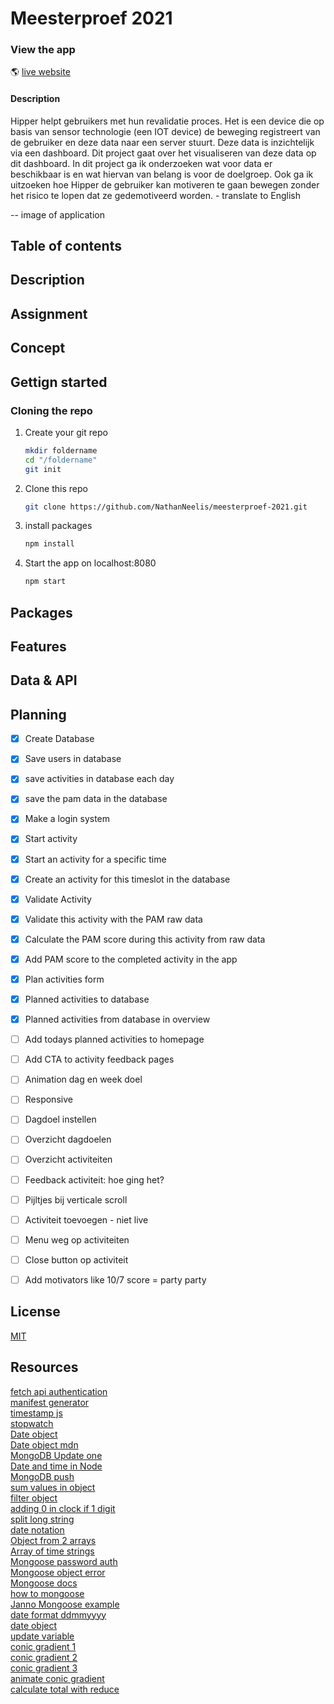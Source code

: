 # Meesterproef 2021

### View the app
:earth_americas:  [live website](https://hipper-pam.herokuapp.com/) 

#### Description
Hipper helpt gebruikers met hun revalidatie proces. Het is een device die op basis van sensor technologie (een IOT device) de beweging registreert van de gebruiker en deze data naar een server stuurt. Deze data is inzichtelijk via een dashboard. Dit project gaat over het visualiseren van deze data op dit dashboard. In dit project ga ik onderzoeken wat voor data er beschikbaar is en wat hiervan van belang is voor de doelgroep. Ook ga ik uitzoeken hoe Hipper de gebruiker kan motiveren te gaan bewegen zonder het risico te lopen dat ze gedemotiveerd worden. - translate to English  

-- image of application


## Table of contents

## Description

## Assignment

## Concept

## Gettign started

### Cloning the repo
1. Create your git repo  
    ```bash
    mkdir foldername  
    cd "/foldername"  
    git init  
    ```  

2. Clone this repo  
    ```bash
    git clone https://github.com/NathanNeelis/meesterproef-2021.git
    ```   

3. install packages  
    ```bash
    npm install
    ```  

4. Start the app on localhost:8080 
    ```bash
    npm start
    ```  

## Packages

## Features

## Data & API

## Planning

* [x] Create Database
* [x] Save users in database  
* [x] save activities in database each day  
* [x] save the pam data in the database  
* [x] Make a login system   
* [x] Start activity  
* [x] Start an activity for a specific time    
* [x] Create an activity for this timeslot in the database  
* [x] Validate Activity  
* [x] Validate this activity with the PAM raw data  
* [x] Calculate the PAM score during this activity from raw data  
* [x] Add PAM score to the completed activity in the app  
* [x] Plan activities form
* [x] Planned activities to database
* [x] Planned activities from database in overview
* [ ] Add todays planned activities to homepage
* [ ] Add CTA to activity feedback pages

* [ ] Animation dag en week doel
* [ ] Responsive
* [ ] Dagdoel instellen
* [ ] Overzicht dagdoelen
* [ ] Overzicht activiteiten
* [ ] Feedback activiteit: hoe ging het?
* [ ] Pijltjes bij verticale scroll

* [ ] Activiteit toevoegen - niet live
* [ ] Menu weg op activiteiten
* [ ] Close button op activiteit
* [ ] Add motivators like 10/7 score = party party  



## License
[MIT](https://github.com/NathanNeelis/meesterproef-2021/blob/master/LICENSE)  


## Resources
[fetch api authentication](https://stackoverflow.com/questions/43842793/basic-authentication-with-fetch)  
[manifest generator](https://www.simicart.com/manifest-generator.html/)  
[timestamp js](https://flaviocopes.com/how-to-get-timestamp-javascript/)  
[stopwatch](https://codepen.io/cathydutton/pen/GBcvo)  
[Date object](https://www.digitalocean.com/community/tutorials/understanding-date-and-time-in-javascript)  
[Date object mdn](https://developer.mozilla.org/en-US/docs/Web/JavaScript/Reference/Global_Objects/Date/Date)  
[MongoDB Update one](https://docs.mongodb.com/manual/reference/method/db.collection.updateOne/)  
[Date and time in Node](https://usefulangle.com/post/187/nodejs-get-date-time)  
[MongoDB push](https://docs.mongodb.com/manual/reference/operator/update/push/)  
[sum values in object](https://stackoverflow.com/questions/16449295/how-to-sum-the-values-of-a-javascript-object)  
[filter object](https://masteringjs.io/tutorials/fundamentals/filter-object)  
[adding 0 in clock if 1 digit](https://stackoverflow.com/questions/12278272/adding-0-if-clock-have-one-digit)  
[split long string](https://stackoverflow.com/questions/6259515/how-can-i-split-a-string-into-segments-of-n-characters)  
[date notation](https://stackoverflow.com/questions/1531093/how-do-i-get-the-current-date-in-javascript)  
[Object from 2 arrays](https://stackoverflow.com/questions/39127989/creating-a-javascript-object-from-two-arrays)  
[Array of time strings](https://stackoverflow.com/questions/36125038/generate-array-of-times-as-strings-for-every-x-minutes-in-javascript)  
[Mongoose password auth](https://www.mongodb.com/blog/post/password-authentication-with-mongoose-part-1)  
[Mongoose object error](https://stackoverflow.com/questions/32633561/cant-access-object-property-of-a-mongoose-response)  
[Mongoose docs](https://mongoosejs.com/docs/guide.html)  
[how to mongoose](https://zellwk.com/blog/local-mongodb/#:~:text=To%20connect%20to%20your%20local,databases%20in%20your%20local%20MongoDB.)  
[Janno Mongoose example](https://github.com/TuriGuilano/be_example_repo/blob/main/app.js)  
[date format ddmmyyyy](https://stackoverflow.com/questions/12409299/how-to-get-current-formatted-date-dd-mm-yyyy-in-javascript-and-append-it-to-an-i)  
[date object](https://www.w3resource.com/javascript/object-property-method/date-getDate.php)  
[update variable](https://css-tricks.com/updating-a-css-variable-with-javascript/)  
[conic gradient 1](https://www.youtube.com/watch?v=baorOUVPF-I)  
[conic gradient 2](https://www.youtube.com/watch?v=_SubPYPtJO4)  
[conic gradient 3](https://css-tricks.com/using-conic-gradients-css-variables-create-doughnut-chart-output-range-input/)  
[animate conic gradient](https://css-tricks.com/the-state-of-changing-gradients-with-css-transitions-and-animations/)  
[calculate total with reduce](https://stackoverflow.com/questions/1230233/how-to-find-the-sum-of-an-array-of-numbers)


